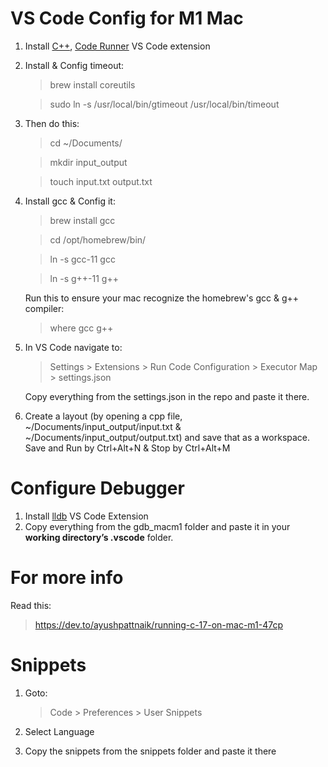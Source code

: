 # VS Code Config for M1 Mac

1. Install [C++](https://marketplace.visualstudio.com/items?itemName=ms-vscode.cpptools), [Code Runner](https://marketplace.visualstudio.com/items?itemName=formulahendry.code-runner) VS Code extension
2. Install & Config timeout:

   > brew install coreutils

   > sudo ln -s /usr/local/bin/gtimeout /usr/local/bin/timeout

3. Then do this:

   > cd ~/Documents/

   > mkdir input_output

   > touch input.txt output.txt

4. Install gcc & Config it:

   > brew install gcc

   > cd /opt/homebrew/bin/

   > ln -s gcc-11 gcc

   > ln -s g++-11 g++

   Run this to ensure your mac recognize the homebrew's gcc & g++ compiler:

   > where gcc g++

5. In VS Code navigate to:

   > Settings > Extensions > Run Code Configuration > Executor Map > settings.json

   Copy everything from the settings.json in the repo and paste it there.

6. Create a layout (by opening a cpp file, ~/Documents/input_output/input.txt & ~/Documents/input_output/output.txt) and save that as a workspace. Save and Run by Ctrl+Alt+N & Stop by Ctrl+Alt+M

# Configure Debugger

1. Install [lldb](https://marketplace.visualstudio.com/items?itemName=lanza.lldb-vscode) VS Code Extension
2. Copy everything from the gdb_macm1 folder and paste it in your <b>working directory’s .vscode</b> folder.

# For more info

Read this:

> https://dev.to/ayushpattnaik/running-c-17-on-mac-m1-47cp

# Snippets

1. Goto:

   > Code > Preferences > User Snippets

2. Select Language
3. Copy the snippets from the snippets folder and paste it there
